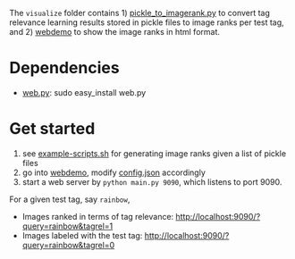 

The ``visualize`` folder contains 1) [pickle\_to_imagerank.py](pickle_to_imagerank.py) to convert tag relevance learning results stored in pickle files to image ranks per test tag, and 2) [webdemo](webdemo) to show the image ranks in html format.  

# Dependencies 

+ [web.py](http://webpy.org/): sudo easy_install web.py


# Get started 


1.  see [example-scripts.sh](example-scripts.sh) for generating image ranks given a list of pickle files
2.  go into [webdemo](webdemo), modify [config.json](webdemo/config.json) accordingly
3.  start a web server by ```python main.py 9090```, which listens to port 9090.

For a given test tag, say `rainbow`, 

+ Images ranked in terms of tag relevance: [http://localhost:9090/?query=rainbow&tagrel=1](http://localhost:9090/?query=rainbow&tagrel=1)
+ Images labeled with the test tag: [http://localhost:9090/?query=rainbow&tagrel=0](http://localhost:9090/?query=rainbow&tagrel=0)


